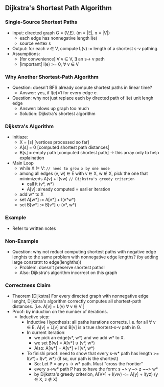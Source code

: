 ## Dijkstra's Shortest Path Algorithm
### Single-Source Shortest Paths
- Input: directed graph G = (V,E). (m = |E|, n = |V|)
  - each edge has nonnegative length l(e)
  - source vertex s
- Output: for each v ∈ V, compute L(v) := length of a shortest s-v pathing.
- Assumptions:
  - [for convenience] ∀ v ∈ V, ∃ an s-> v path
  - [important] l(e) >= 0, ∀ v ∈ V 
  
### Why Another Shortest-Path Algorithm
- Question: doesn't BFS already compute shortest paths in linear time?
  - Answer: yes, if l(e)=1 for every edge e.
- Question: why not just replace each by directed path of l(e) unit lengh edge
  - Answer: blows up graph too much
  - Solution: Dijkstra's shortest algorithm

### Dijkstra's Algorithm
- Initiaze:
  - X = [s] [vertices processed so far]
  - A[s] = 0 [computed shortest path distances]
  - B[s] = empty path [computed shortest path] -> this array only to help explaination
- Main Loop
  - while X != V: `// need to grow x by one node`
  - among all edges (v, w) ∈ E with v ∈ X, w ∉ X, pick the one that minimizeds A[v] + l(vw) `// Dijkstra's greedy criterion` 
    - call it (v*, w*)
    - A[v]: already computed = earlier iteration
  - add w\* to X
  - set A[w\*] := A[v\*] + l(v\*w\*)
  - set B[w\*] := B[v\*] ∪ (v*, w*)
  
### Example
  - Refer to written notes

### Non-Example
  - Question: why not reduct computing shortest paths with negative edge lenghts to the same problem with nonnegative edge lengths? (by adding large constatnt to edge(lenghths))
    - Problem: doesn't preserve shortest paths!
    - Also: Dijkstra's algorithm incorrect on this graph
### Correctness Claim
  - Theorem [Dijkstra] For every directed graph with nonnegative edge lenght, Dijkstra's algorithm correctly computes all shortest-path distances.
  [i.e. A[v] = L(v) ∀ v ∈ V ]
  - Proof: by induction on the number of iterations. 
    - Inductive step:
      - Inductive Hypothesis: all paths iterations corrects. i.e. for all ∀ v ∈ E, A[v] = L[v] and B[v] is a true shortest-s-v path in G.
      - In current iteration: 
        - we pick an edge(v*, w*) and we add w* to X.
        - we set B[w] = A[v*] ∪ (v*, w*)
        - Also: A[w*] = A[v*] + l(v*, w*)
      - To finishi proof: need to show that every s-w* path has length >= l(v*)+ l(v*, w*) (if so, our path is the shortest)
        - So: Let P = any s -> w* path. Must "cross the frontier"
        - every s->w* path P has to have the form: s ~> y ~> z \~\~> w*
        - by Dijkstra's greedy criterion, A[V*] + l(v*w*) <= A[y] + l(yz) (y ∈ X, z ∉ X)
